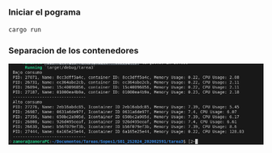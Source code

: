 ### Iniciar el pograma

```bash
cargo run
```

### Separacion de los contenedores
![resultado](./recursos/resultado.png)

